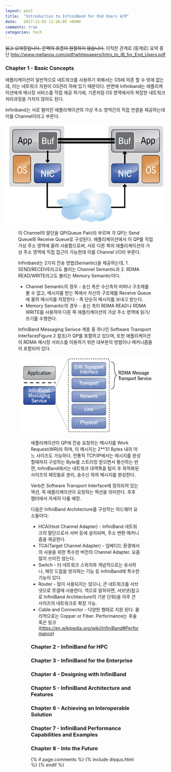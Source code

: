 ```yaml
---
layout: post
title:  "Introduction to InfiniBand for End Users 요약"
date:   2017-11-02 11:26:05 +0900
comments: true
categories: tech
---
```

~~읽고 요약중입니다. 문맥의 흐름이 원활하지 않습니다.~~ 이직한 관계로 (핑계로) 요약 중단
http://www.mellanox.com/pdf/whitepapers/Intro_to_IB_for_End_Users.pdf

### Chapter 1 - Basic Concepts

애플리케이션이 일반적으로 네트워크를 사용하기 위해서는 OS에 의존 할 수 밖에 없는데, 이는 네트워크 자원이 OS관리 하에 있기 때문이다. 반면에 Infiniband는 애플리케이션에게 메시징 서비스를 직접 제공 하기에, 기존처럼 OS 영역에서의 복잡한 네트워크 처리과정을 거치지 않아도 된다.

Infiniband는 서로 떨어진 애플리케이션의 가상 주소 영역간의 직접 연결을 제공하는데 이를 Channel이라고 부른다.

![Figure 1](/assets/images/ibintro_fig1.jpg)
<Figure 1 OS 관여없이 가상 주소 영역간의 직접 접근이 가능해진다>

이 Channel의 말단을 QP(Queue Pair)라 부르며 각 QP는 Send Queue와 Receive Queue로 구성된다. 애플리케이션에서 이 QP를 직접 가상 주소 영역에 올려 사용함으로써, 서로 다른 쪽의 애플리케이션의 가상 주소 영역에 직접 접근이 가능한데 이를 Channel I/O라 부른다.

Infiniband는 2가지 전송 방법(Semantic)을 제공하는데, 1. SEND/RECEIVE라고도 불리는 Channel Semantic과 2. RDMA READ/WRITE라고도 불리는 Memory Semantic이다.
* Channel Semantic의 경우 - 송신 측은 수신측의 버퍼나 구조체를 볼 수 없고, 메시지를 받는 쪽에서 자신의 구조체를 Receive Queue에 올려 메시지를 저장한다 - 즉 단순히 메시지를 보내고 받는다.
* Memory Semantic의 경우 - 송신 측이 RDMA READ나 RDMA WRITE를 사용하여 다른 쪽 애플리케이션의 가상 주소 영역에 읽기/쓰기를 수행한다.

InfiniBand Messaging Serivce 계층 중 하나인 Software Transport Interface(Figure 2 참조)가 QP를 포함하고 있으며, 또한 애플리케이션이 RDMA 메시징 서비스를 이용하기 위한 대부분의 방법이나 메커니즘들이 포함되어 있다.

![Figure 2](/assets/images/ibintro_fig2.jpg)
<Figure 2 InfiniBand Architecture는 애플리케이션에게 사용하기 쉬운 메시징 서비스를 제공한다. OSI 모형과 유사한 계층들을 포함하고 있다>

애플리케이션이 QP에 전송 요청하는 메시지를 Work Request(WR)라 하며, 이 메시지는 2**31 Bytes 내의 어느 사이즈도 가능하다.
전통적 TCP/IP에서는 메시지를 완성할때까지 구성하는 Byte를 스트리밍 받으면서 통신하는 반면, InfiniBand에서는 네트워크 대역폭을 탐지 후 최적화된 사이즈의 패킷들로 분리, 송수신 하여 메시지를 완성한다.

Verb은 Software Transport Interface에 정의되어 있는 액션, 즉 애플리케이션이 요청하는 액션을 의미한다. 추후 챕터에서 자세히 다룰 예정.

다음은 InfiniBand Architecture를 구성하는 하드웨어 요소들이다:
* HCA(Host Channel Adapter) - InfiniBand 네트워크의 말단으로서 서버 등에 설치되며, 주소 변환 메커니즘을 제공한다.
* TCA(Target Channel Adapter) - 임베디드 환경에서의 사용을 위한 특수한 버전의 Channel Adapter. 요즘 많이 쓰이진 않는다.
* Switch - 타 네트워크 스위치와 개념적으로는 유사하나, 패킷 드랍을 방지하는 기능 등 InfiniBand에 특수한 기능이 있다.
* Router -  많이 사용되지는 않으나, 큰 네트워크를 서브넷으로 쪼갤때 사용한다. 역으로 말하자면, 서브넷(참고로 InfiniBand Architecture의 기본 단위)을 아주 큰 사이즈의 네트워크로 확장 가능.
* Cable and Connector - 다양한 형태로 지원 된다. 물리적으로는 Copper or Fiber. Performance는 후술 혹은 링크(https://en.wikipedia.org/wiki/InfiniBand#Performance)

### Chapter 2 - InfiniBand for HPC
### Chapter 3 - InfiniBand for the Enterprise
### Chapter 4 - Designing with InfiniBand
### Chapter 5 - InfiniBand Architecture and Features
### Chapter 6 - Achieving an Interoperable Solution
### Chapter 7 - InfiniBand Performance Capabilities and Examples
### Chapter 8 - Into the Future

{% if page.comments %}
{% include disqus.html %}
{% endif %}
